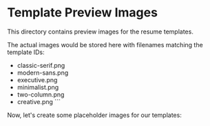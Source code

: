 # Template Preview Images

This directory contains preview images for the resume templates.

The actual images would be stored here with filenames matching the template IDs:
- classic-serif.png
- modern-sans.png
- executive.png
- minimalist.png
- two-column.png
- creative.png
\`\`\`

Now, let's create some placeholder images for our templates:
